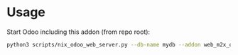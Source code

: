 # Usage

Start Odoo including this addon (from repo root):

```bash
python3 scripts/nix_odoo_web_server.py --db-name mydb --addon web_m2x_options_manager
```
